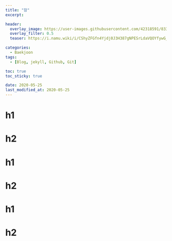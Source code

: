 ```yaml
---
title: "잠"
excerpt:

header:
  overlay_image: https://user-images.githubusercontent.com/42318591/83342661-f145e680-a32c-11ea-821a-2a565c52325d.png
  overlay_filter: 0.5
  teaser: https://i.namu.wiki/i/CShyZFGfn4Yjdj0J3H387gNPESrLdaVQOYfywG_NaLUaTh3N3tYhD2B-1x35eFJH_nKouqmIgo3foNoPxt2ESA.webp

categories:
  - Baekjoon
tags:
  - [Blog, jekyll, Github, Git]

toc: true
toc_sticky: true

date: 2020-05-25
last_modified_at: 2020-05-25
---
```


# h1

# h2


# h1

# h2


# h1

# h2